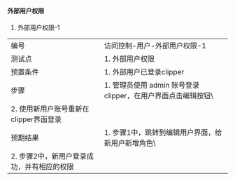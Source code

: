 #### 外部用户权限

1. 外部用户权限-1

|||
| ---- | ---- |
| 编号 | 访问控制-用户-外部用户权限-1 |
| 测试点 | 1. 外部用户权限 |
| 预置条件 |1. 外部用户已登录clipper|
| 步骤 | 1. 管理员使用 admin 账号登录clipper，在用户界面点击编辑按钮\
2. 使用新用户账号重新在clipper界面登录 |
| 预期结果 | 1. 步骤1中，跳转到编辑用户界面，给新用户新增角色\
2. 步骤2中，新用户登录成功，并有相应的权限 |